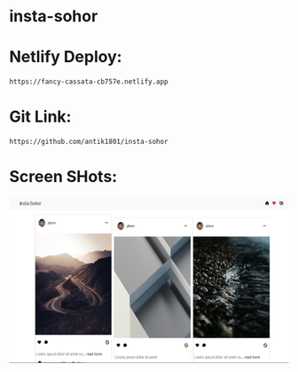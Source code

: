 # insta-sohor

# Netlify Deploy:
```
https://fancy-cassata-cb757e.netlify.app
```
# Git Link:
```
https://github.com/antik1801/insta-sohor
```

# Screen SHots:
<img src="./1.pNG" style="height: 300px; width: 100%">





